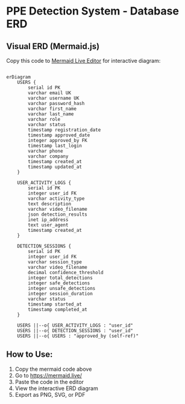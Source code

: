 # PPE Detection System - Database ERD

## Visual ERD (Mermaid.js)

Copy this code to [Mermaid Live Editor](https://mermaid.live/) for interactive diagram:

```mermaid

erDiagram
    USERS {
        serial id PK
        varchar email UK
        varchar username UK
        varchar password_hash
        varchar first_name
        varchar last_name
        varchar role
        varchar status
        timestamp registration_date
        timestamp approved_date
        integer approved_by FK
        timestamp last_login
        varchar phone
        varchar company
        timestamp created_at
        timestamp updated_at
    }
    
    USER_ACTIVITY_LOGS {
        serial id PK
        integer user_id FK
        varchar activity_type
        text description
        varchar video_filename
        json detection_results
        inet ip_address
        text user_agent
        timestamp created_at
    }
    
    DETECTION_SESSIONS {
        serial id PK
        integer user_id FK
        varchar session_type
        varchar video_filename
        decimal confidence_threshold
        integer total_detections
        integer safe_detections
        integer unsafe_detections
        integer session_duration
        varchar status
        timestamp started_at
        timestamp completed_at
    }
    
    USERS ||--o{ USER_ACTIVITY_LOGS : "user_id"
    USERS ||--o{ DETECTION_SESSIONS : "user_id"
    USERS ||--o{ USERS : "approved_by (self-ref)"

```

## How to Use:
1. Copy the mermaid code above
2. Go to https://mermaid.live/
3. Paste the code in the editor
4. View the interactive ERD diagram
5. Export as PNG, SVG, or PDF
